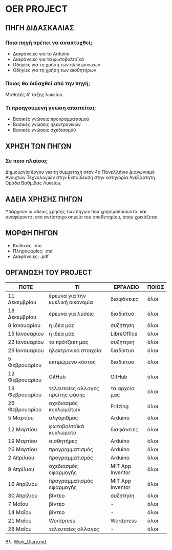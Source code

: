# OER PROJECT

## ΠΗΓΗ ΔΙΔΑΣΚΑΛΙΑΣ

### Ποια πηγή πρέπει να αναπτυχθεί;
- Διαφάνειες για το Arduino
- Διαφάνειες για τα φωτοβολταϊκά
- Οδηγίες για τη χρήση των ηλεκτρονικών
- Οδηγίες για τη χρήση των αισθητήρων

### Ποιος θα διδαχθεί από την πηγή;
Μαθητές Α' τάξης λυκείου.

### Τι προηγούμενη γνώση απαιτείται;
- Βασικές γνώσεις προγραμματισμού
- Βασικές γνώσεις ηλεκτρονικών
- Βασικές γνώσεις σχεδιασμού

## ΧΡΗΣΗ ΤΩΝ ΠΗΓΩΝ

### Σε ποιο πλαίσιο;
Δημιουργία έργου για τη συμμετοχή στον 4ο Πανελλήνιο Διαγωνισμό Ανοιχτών Τεχνολογιών στην Εκπαίδευση στην κατηγορία Ανεξάρτητη Ομάδα Βαθμίδας Λυκείου.

## ΑΔΕΙΑ ΧΡΗΣΗΣ ΠΗΓΩΝ
Υπάρχουν οι άδειες χρήσης των πηγών που χρησιμοποιούνται και αναφέρονται στο αντίστοιχο σημείο του αποθετηρίου, όπου χρειάζεται.

## ΜΟΡΦΗ ΠΗΓΩΝ
- Κώδικας: .ino
- Πληροφορίες: .md
- Διαφάνειες: .pdf

## ΟΡΓΑΝΩΣΗ ΤΟΥ PROJECT
<table>
  <thead>
    <tr>
      <th>ΠΟΤΕ</th>
      <th>ΤΙ</th>
      <th>ΕΡΓΑΛΕΙΟ</th>
      <th>ΠΟΙΟΣ</th>
    </tr>
  </thead>
  <tbody>
    <tr>
      <td>11 Δεκεμβρίου</td>
      <td>έρευνα για την κυκλική οικονομία</td>
      <td>διαφάνειες</td>
      <td>όλοι</td>
    </tr>
    <tr>
      <td>18 Δεκεμβρίου</td>
      <td>έρευνα για λύσεις</td>
      <td>διαδίκτυο</td>
      <td>όλοι</td>
    </tr>
    <tr>
      <td>8 Ιανουαρίου</td>
      <td>η ιδέα μας</td>
      <td>συζήτηση</td>
      <td>όλοι</td>
    </tr>
    <tr>
      <td>15 Ιανουαρίου</td>
      <td>η ιδέα μας</td>
      <td>LibreOffice</td>
      <td>όλοι</td>
    </tr>
    <tr>
      <td>22 Ιανουαρίου</td>
      <td>το πρότζεκτ μας</td>
      <td>συζήτηση</td>
      <td>όλοι</td>
    </tr>
    <tr>
      <td>29 Ιανουαρίου</td>
      <td>ηλεκτρονικά στοιχεία</td>
      <td>διαδίκτυο</td>
      <td>όλοι</td>
    </tr>
    <tr>
      <td>5 Φεβρουαρίου</td>
      <td>εκτιμώμενο κόστος</td>
      <td>διαδίκτυο</td>
      <td>όλοι</td>
    </tr>
    <tr>
      <td>12 Φεβρουαρίου</td>
      <td>GitHub</td>
      <td>GitHub</td>
      <td>όλοι</td>
    </tr>
    <tr>
      <td>19 Φεβρουαρίου</td>
      <td>τελευταίες αλλαγές πρώτης φάσης</td>
      <td>τα αρχεία μας</td>
      <td>όλοι</td>
    </tr>
    <tr>
      <td>26 Φεβρουαρίου</td>
      <td>σχεδιασμός κυκλωμάτων</td>
      <td>Fritzing</td>
      <td>όλοι</td>
    </tr>
    <tr>
      <td>5 Μαρτίου</td>
      <td>αλγόριθμος</td>
      <td>Arduino</td>
      <td>όλοι</td>
    </tr>
    <tr>
      <td>12 Μαρτίου</td>
      <td>φωτοβολταϊκά κυκλώματα</td>
      <td>διαφάνειες</td>
      <td>όλοι</td>
    </tr>
    <tr>
      <td>19 Μαρτίου</td>
      <td>αισθητήρες</td>
      <td>Arduino</td>
      <td>όλοι</td>
    </tr>
    <tr>
      <td>26 Μαρτίου</td>
      <td>προγραμματισμός</td>
      <td>Arduino</td>
      <td>όλοι</td>
    </tr>
    <tr>
      <td>2 Απρίλιου</td>
      <td>προγραμματισμός</td>
      <td>Arduino</td>
      <td>όλοι</td>
    </tr>
    <tr>
      <td>9 Απρίλιου</td>
      <td>σχεδιασμός εφαρμογής</td>
      <td>MIT App Inventor</td>
      <td>όλοι</td>
    </tr>
    <tr>
      <td>16 Απρίλιου</td>
      <td>προγραμματισμός εφαρμογής</td>
      <td>MIT App Inventor</td>
      <td>όλοι</td>
    </tr>
    <tr>
      <td>30 Απρίλιου</td>
      <td>βίντεο</td>
      <td>συζήτηση</td>
      <td>όλοι</td>
    </tr>
    <tr>
      <td>7 Μαΐου</td>
      <td>βίντεο</td>
      <td>-</td>
      <td>όλοι</td>
    </tr>
    <tr>
      <td>14 Μαΐου</td>
      <td>βίντεο</td>
      <td>-</td>
      <td>όλοι</td>
    </tr>
    <tr>
      <td>21 Μαΐου</td>
      <td>Wordpress</td>
      <td>Wordpress</td>
      <td>όλοι</td>
    </tr>
    <tr>
      <td>28 Μαΐου</td>
      <td>τελευταίες αλλαγές</td>
      <td>-</td>
      <td>όλοι</td>
    </tr>
  </tbody>
</table>

Βλ. [Work_Diary.md](https://github.com/mariamou7/waste-management/blob/main/Work_Diary.md).
